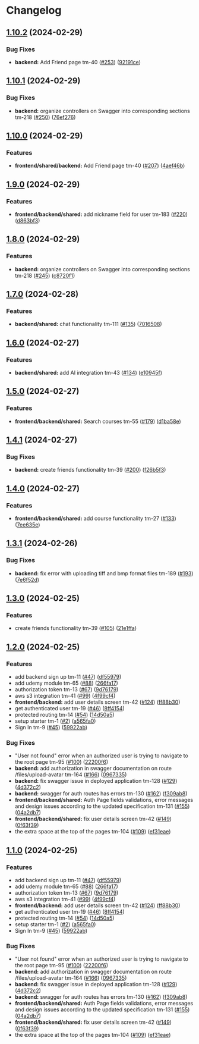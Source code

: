 # Changelog

## [1.10.2](https://github.com/BinaryStudioAcademy/bsa-winter-2023-2024-trackmates/compare/backend-v1.10.1...backend-v1.10.2) (2024-02-29)


### Bug Fixes

* **backend:** Add Friend page tm-40  ([#253](https://github.com/BinaryStudioAcademy/bsa-winter-2023-2024-trackmates/issues/253)) ([92191ce](https://github.com/BinaryStudioAcademy/bsa-winter-2023-2024-trackmates/commit/92191ce579251f025acaf358f662cc0571001ba4))

## [1.10.1](https://github.com/BinaryStudioAcademy/bsa-winter-2023-2024-trackmates/compare/backend-v1.10.0...backend-v1.10.1) (2024-02-29)


### Bug Fixes

* **backend:** organize controllers on Swagger into corresponding sections tm-218 ([#250](https://github.com/BinaryStudioAcademy/bsa-winter-2023-2024-trackmates/issues/250)) ([76ef276](https://github.com/BinaryStudioAcademy/bsa-winter-2023-2024-trackmates/commit/76ef2763505f663db693317c07be117b72d3f58a))

## [1.10.0](https://github.com/BinaryStudioAcademy/bsa-winter-2023-2024-trackmates/compare/backend-v1.9.0...backend-v1.10.0) (2024-02-29)


### Features

* **frontend/shared/backend:** Add Friend page tm-40 ([#207](https://github.com/BinaryStudioAcademy/bsa-winter-2023-2024-trackmates/issues/207)) ([4aef46b](https://github.com/BinaryStudioAcademy/bsa-winter-2023-2024-trackmates/commit/4aef46b66ac39cf2d164c74e1fdce10461b0cd04))

## [1.9.0](https://github.com/BinaryStudioAcademy/bsa-winter-2023-2024-trackmates/compare/backend-v1.8.0...backend-v1.9.0) (2024-02-29)


### Features

* **frontend/backend/shared:** add nickname field for user tm-183 ([#220](https://github.com/BinaryStudioAcademy/bsa-winter-2023-2024-trackmates/issues/220)) ([d863bf3](https://github.com/BinaryStudioAcademy/bsa-winter-2023-2024-trackmates/commit/d863bf3a427b5e48719ee025a11a31fbd8fc4b96))

## [1.8.0](https://github.com/BinaryStudioAcademy/bsa-winter-2023-2024-trackmates/compare/backend-v1.7.0...backend-v1.8.0) (2024-02-29)


### Features

* **backend:** organize controllers on Swagger into corresponding sections tm-218 ([#245](https://github.com/BinaryStudioAcademy/bsa-winter-2023-2024-trackmates/issues/245)) ([c8720f1](https://github.com/BinaryStudioAcademy/bsa-winter-2023-2024-trackmates/commit/c8720f1e42f9cfdc64d031dbe9b02109c47fd0b8))

## [1.7.0](https://github.com/BinaryStudioAcademy/bsa-winter-2023-2024-trackmates/compare/backend-v1.6.0...backend-v1.7.0) (2024-02-28)


### Features

* **backend/shared:** chat functionality tm-111 ([#135](https://github.com/BinaryStudioAcademy/bsa-winter-2023-2024-trackmates/issues/135)) ([7016508](https://github.com/BinaryStudioAcademy/bsa-winter-2023-2024-trackmates/commit/7016508abf8860f789bf4a7dba9511c475234b55))

## [1.6.0](https://github.com/BinaryStudioAcademy/bsa-winter-2023-2024-trackmates/compare/backend-v1.5.0...backend-v1.6.0) (2024-02-27)


### Features

* **backend/shared:** add AI integration tm-43 ([#134](https://github.com/BinaryStudioAcademy/bsa-winter-2023-2024-trackmates/issues/134)) ([e10945f](https://github.com/BinaryStudioAcademy/bsa-winter-2023-2024-trackmates/commit/e10945f2faa781ab88e892dc26dc23ee31ecc2db))

## [1.5.0](https://github.com/BinaryStudioAcademy/bsa-winter-2023-2024-trackmates/compare/backend-v1.4.1...backend-v1.5.0) (2024-02-27)


### Features

* **frontend/backend/shared:** Search courses tm-55 ([#179](https://github.com/BinaryStudioAcademy/bsa-winter-2023-2024-trackmates/issues/179)) ([d1ba58e](https://github.com/BinaryStudioAcademy/bsa-winter-2023-2024-trackmates/commit/d1ba58e638a879b4ba807b4bf4dec787bfddf11c))

## [1.4.1](https://github.com/BinaryStudioAcademy/bsa-winter-2023-2024-trackmates/compare/backend-v1.4.0...backend-v1.4.1) (2024-02-27)


### Bug Fixes

* **backend:** create friends functionality tm-39 ([#200](https://github.com/BinaryStudioAcademy/bsa-winter-2023-2024-trackmates/issues/200)) ([f26b5f3](https://github.com/BinaryStudioAcademy/bsa-winter-2023-2024-trackmates/commit/f26b5f38b8d22c2ae42c2e64fca9e1893af330ee))

## [1.4.0](https://github.com/BinaryStudioAcademy/bsa-winter-2023-2024-trackmates/compare/backend-v1.3.1...backend-v1.4.0) (2024-02-27)


### Features

* **frontend/backend/shared:** add course functionality tm-27 ([#133](https://github.com/BinaryStudioAcademy/bsa-winter-2023-2024-trackmates/issues/133)) ([7ee635e](https://github.com/BinaryStudioAcademy/bsa-winter-2023-2024-trackmates/commit/7ee635e56e4988033779d27960a9ec249e5f51e7))

## [1.3.1](https://github.com/BinaryStudioAcademy/bsa-winter-2023-2024-trackmates/compare/backend-v1.3.0...backend-v1.3.1) (2024-02-26)


### Bug Fixes

* **backend:** fix error with uploading tiff and bmp format files tm-189 ([#193](https://github.com/BinaryStudioAcademy/bsa-winter-2023-2024-trackmates/issues/193)) ([7e6f52d](https://github.com/BinaryStudioAcademy/bsa-winter-2023-2024-trackmates/commit/7e6f52d16d7104ebe7f05b4b33a2d6e572cfd771))

## [1.3.0](https://github.com/BinaryStudioAcademy/bsa-winter-2023-2024-trackmates/compare/backend-v1.2.0...backend-v1.3.0) (2024-02-25)


### Features

* create friends functionality tm-39 ([#105](https://github.com/BinaryStudioAcademy/bsa-winter-2023-2024-trackmates/issues/105)) ([21e1ffa](https://github.com/BinaryStudioAcademy/bsa-winter-2023-2024-trackmates/commit/21e1ffade9ce84965ecba221f3c0e3b5291101c6))

## [1.2.0](https://github.com/BinaryStudioAcademy/bsa-winter-2023-2024-trackmates/compare/backend-v1.1.0...backend-v1.2.0) (2024-02-25)


### Features

* add backend sign up tm-11 ([#47](https://github.com/BinaryStudioAcademy/bsa-winter-2023-2024-trackmates/issues/47)) ([df55979](https://github.com/BinaryStudioAcademy/bsa-winter-2023-2024-trackmates/commit/df55979b0e7bad5ded887c8bf55c06aee1ff6c4e))
* add udemy module tm-65 ([#88](https://github.com/BinaryStudioAcademy/bsa-winter-2023-2024-trackmates/issues/88)) ([266fa17](https://github.com/BinaryStudioAcademy/bsa-winter-2023-2024-trackmates/commit/266fa172502b5df6f5debaaab2123e4c534dfbdb))
* authorization token tm-13 ([#67](https://github.com/BinaryStudioAcademy/bsa-winter-2023-2024-trackmates/issues/67)) ([9d76179](https://github.com/BinaryStudioAcademy/bsa-winter-2023-2024-trackmates/commit/9d76179e1c5edefa212cb7858601988dcc756caf))
* aws s3 integration tm-41 ([#99](https://github.com/BinaryStudioAcademy/bsa-winter-2023-2024-trackmates/issues/99)) ([4f99cf4](https://github.com/BinaryStudioAcademy/bsa-winter-2023-2024-trackmates/commit/4f99cf465a9261b65b3f4e47a9fdd1c6b1c7a75c))
* **frontend/backend:** add user details screen tm-42 ([#124](https://github.com/BinaryStudioAcademy/bsa-winter-2023-2024-trackmates/issues/124)) ([ff88b30](https://github.com/BinaryStudioAcademy/bsa-winter-2023-2024-trackmates/commit/ff88b306054ff92f3d1fb8818de609face0a0a19))
* get authenticated user tm-19 ([#46](https://github.com/BinaryStudioAcademy/bsa-winter-2023-2024-trackmates/issues/46)) ([8ff4154](https://github.com/BinaryStudioAcademy/bsa-winter-2023-2024-trackmates/commit/8ff4154346dd8637c5435ad8f01beb2c2f596e73))
* protected routing tm-14 ([#54](https://github.com/BinaryStudioAcademy/bsa-winter-2023-2024-trackmates/issues/54)) ([14d50a5](https://github.com/BinaryStudioAcademy/bsa-winter-2023-2024-trackmates/commit/14d50a5b8961faa5a2f958a2a9dcd6370a6345d5))
* setup starter tm-1 ([#2](https://github.com/BinaryStudioAcademy/bsa-winter-2023-2024-trackmates/issues/2)) ([a565fa0](https://github.com/BinaryStudioAcademy/bsa-winter-2023-2024-trackmates/commit/a565fa01e45fd2f9475845ab864167d85291fee0))
* Sign In tm-9 ([#45](https://github.com/BinaryStudioAcademy/bsa-winter-2023-2024-trackmates/issues/45)) ([59922ab](https://github.com/BinaryStudioAcademy/bsa-winter-2023-2024-trackmates/commit/59922ab70826853c7ec9e2bfb674e3095ae12bda))


### Bug Fixes

* "User not found" error when an authorized user is trying to navigate to the root page tm-95 ([#100](https://github.com/BinaryStudioAcademy/bsa-winter-2023-2024-trackmates/issues/100)) ([22200f6](https://github.com/BinaryStudioAcademy/bsa-winter-2023-2024-trackmates/commit/22200f625eeca0ee55716d748bf0d33e30f1b481))
* **backend:** add authorization in swagger documentation on route /files/upload-avatar tm-164 ([#166](https://github.com/BinaryStudioAcademy/bsa-winter-2023-2024-trackmates/issues/166)) ([0967335](https://github.com/BinaryStudioAcademy/bsa-winter-2023-2024-trackmates/commit/0967335d3b7f5263f85fd2717738f16d685baaf2))
* **backend:** fix swagger issue in deployed application tm-128 ([#129](https://github.com/BinaryStudioAcademy/bsa-winter-2023-2024-trackmates/issues/129)) ([4d372c2](https://github.com/BinaryStudioAcademy/bsa-winter-2023-2024-trackmates/commit/4d372c255b611e18fb3034b80d91586988277de7))
* **backend:** swagger for auth routes has errors tm-130 ([#162](https://github.com/BinaryStudioAcademy/bsa-winter-2023-2024-trackmates/issues/162)) ([f309ab8](https://github.com/BinaryStudioAcademy/bsa-winter-2023-2024-trackmates/commit/f309ab8de674671b430f81d461ca46073dda0ac9))
* **frontend/backend/shared:** Auth Page fields validations, error messages and design issues according to the updated specification tm-131 ([#155](https://github.com/BinaryStudioAcademy/bsa-winter-2023-2024-trackmates/issues/155)) ([04a2db7](https://github.com/BinaryStudioAcademy/bsa-winter-2023-2024-trackmates/commit/04a2db711166f7d33a57139b36f7b839461788a8))
* **frontend/backend/shared:** fix user details screen tm-42 ([#149](https://github.com/BinaryStudioAcademy/bsa-winter-2023-2024-trackmates/issues/149)) ([0f63f39](https://github.com/BinaryStudioAcademy/bsa-winter-2023-2024-trackmates/commit/0f63f39766176ac9ef2c636c3080163d167b612b))
* the extra space at the top of the pages tm-104 ([#109](https://github.com/BinaryStudioAcademy/bsa-winter-2023-2024-trackmates/issues/109)) ([ef31eae](https://github.com/BinaryStudioAcademy/bsa-winter-2023-2024-trackmates/commit/ef31eaecbde56e6ade0c5409c5986fdd7a3c4dbc))

## [1.1.0](https://github.com/BinaryStudioAcademy/bsa-winter-2023-2024-trackmates/compare/backend-v1.0.0...backend-v1.1.0) (2024-02-25)


### Features

* add backend sign up tm-11 ([#47](https://github.com/BinaryStudioAcademy/bsa-winter-2023-2024-trackmates/issues/47)) ([df55979](https://github.com/BinaryStudioAcademy/bsa-winter-2023-2024-trackmates/commit/df55979b0e7bad5ded887c8bf55c06aee1ff6c4e))
* add udemy module tm-65 ([#88](https://github.com/BinaryStudioAcademy/bsa-winter-2023-2024-trackmates/issues/88)) ([266fa17](https://github.com/BinaryStudioAcademy/bsa-winter-2023-2024-trackmates/commit/266fa172502b5df6f5debaaab2123e4c534dfbdb))
* authorization token tm-13 ([#67](https://github.com/BinaryStudioAcademy/bsa-winter-2023-2024-trackmates/issues/67)) ([9d76179](https://github.com/BinaryStudioAcademy/bsa-winter-2023-2024-trackmates/commit/9d76179e1c5edefa212cb7858601988dcc756caf))
* aws s3 integration tm-41 ([#99](https://github.com/BinaryStudioAcademy/bsa-winter-2023-2024-trackmates/issues/99)) ([4f99cf4](https://github.com/BinaryStudioAcademy/bsa-winter-2023-2024-trackmates/commit/4f99cf465a9261b65b3f4e47a9fdd1c6b1c7a75c))
* **frontend/backend:** add user details screen tm-42 ([#124](https://github.com/BinaryStudioAcademy/bsa-winter-2023-2024-trackmates/issues/124)) ([ff88b30](https://github.com/BinaryStudioAcademy/bsa-winter-2023-2024-trackmates/commit/ff88b306054ff92f3d1fb8818de609face0a0a19))
* get authenticated user tm-19 ([#46](https://github.com/BinaryStudioAcademy/bsa-winter-2023-2024-trackmates/issues/46)) ([8ff4154](https://github.com/BinaryStudioAcademy/bsa-winter-2023-2024-trackmates/commit/8ff4154346dd8637c5435ad8f01beb2c2f596e73))
* protected routing tm-14 ([#54](https://github.com/BinaryStudioAcademy/bsa-winter-2023-2024-trackmates/issues/54)) ([14d50a5](https://github.com/BinaryStudioAcademy/bsa-winter-2023-2024-trackmates/commit/14d50a5b8961faa5a2f958a2a9dcd6370a6345d5))
* setup starter tm-1 ([#2](https://github.com/BinaryStudioAcademy/bsa-winter-2023-2024-trackmates/issues/2)) ([a565fa0](https://github.com/BinaryStudioAcademy/bsa-winter-2023-2024-trackmates/commit/a565fa01e45fd2f9475845ab864167d85291fee0))
* Sign In tm-9 ([#45](https://github.com/BinaryStudioAcademy/bsa-winter-2023-2024-trackmates/issues/45)) ([59922ab](https://github.com/BinaryStudioAcademy/bsa-winter-2023-2024-trackmates/commit/59922ab70826853c7ec9e2bfb674e3095ae12bda))


### Bug Fixes

* "User not found" error when an authorized user is trying to navigate to the root page tm-95 ([#100](https://github.com/BinaryStudioAcademy/bsa-winter-2023-2024-trackmates/issues/100)) ([22200f6](https://github.com/BinaryStudioAcademy/bsa-winter-2023-2024-trackmates/commit/22200f625eeca0ee55716d748bf0d33e30f1b481))
* **backend:** add authorization in swagger documentation on route /files/upload-avatar tm-164 ([#166](https://github.com/BinaryStudioAcademy/bsa-winter-2023-2024-trackmates/issues/166)) ([0967335](https://github.com/BinaryStudioAcademy/bsa-winter-2023-2024-trackmates/commit/0967335d3b7f5263f85fd2717738f16d685baaf2))
* **backend:** fix swagger issue in deployed application tm-128 ([#129](https://github.com/BinaryStudioAcademy/bsa-winter-2023-2024-trackmates/issues/129)) ([4d372c2](https://github.com/BinaryStudioAcademy/bsa-winter-2023-2024-trackmates/commit/4d372c255b611e18fb3034b80d91586988277de7))
* **backend:** swagger for auth routes has errors tm-130 ([#162](https://github.com/BinaryStudioAcademy/bsa-winter-2023-2024-trackmates/issues/162)) ([f309ab8](https://github.com/BinaryStudioAcademy/bsa-winter-2023-2024-trackmates/commit/f309ab8de674671b430f81d461ca46073dda0ac9))
* **frontend/backend/shared:** Auth Page fields validations, error messages and design issues according to the updated specification tm-131 ([#155](https://github.com/BinaryStudioAcademy/bsa-winter-2023-2024-trackmates/issues/155)) ([04a2db7](https://github.com/BinaryStudioAcademy/bsa-winter-2023-2024-trackmates/commit/04a2db711166f7d33a57139b36f7b839461788a8))
* **frontend/backend/shared:** fix user details screen tm-42 ([#149](https://github.com/BinaryStudioAcademy/bsa-winter-2023-2024-trackmates/issues/149)) ([0f63f39](https://github.com/BinaryStudioAcademy/bsa-winter-2023-2024-trackmates/commit/0f63f39766176ac9ef2c636c3080163d167b612b))
* the extra space at the top of the pages tm-104 ([#109](https://github.com/BinaryStudioAcademy/bsa-winter-2023-2024-trackmates/issues/109)) ([ef31eae](https://github.com/BinaryStudioAcademy/bsa-winter-2023-2024-trackmates/commit/ef31eaecbde56e6ade0c5409c5986fdd7a3c4dbc))
